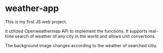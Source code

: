 # weather-app
This is my first JS web project.

It utilized Openweathermap API to implement the functions. It supports real-time search of weather of any city in the world and allows unit convertions.

The background image changes according to the weather of searched citiy.
